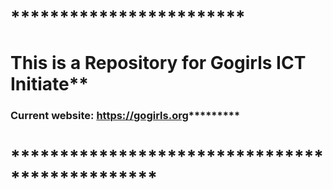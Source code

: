 # ************************
# This is a Repository for Gogirls ICT Initiate**
### Current website: https://gogirls.org*********
# ***********************************************